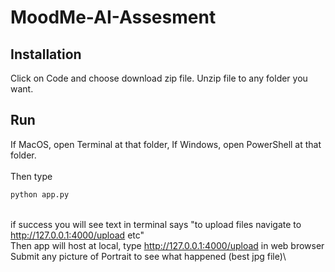 # MoodMe-AI-Assesment
## Installation
Click on Code and choose download zip file. Unzip file to any folder you want.

## Run
If MacOS, open Terminal at that folder, If Windows, open PowerShell at that folder.\
\
Then type
```bash
python app.py
```
\
if success you will see text in terminal says "to upload files navigate to http://127.0.0.1:4000/upload etc"\
Then app will host at local, type http://127.0.0.1:4000/upload in web browser\
Submit any picture of Portrait to see what happened (best jpg file)\
